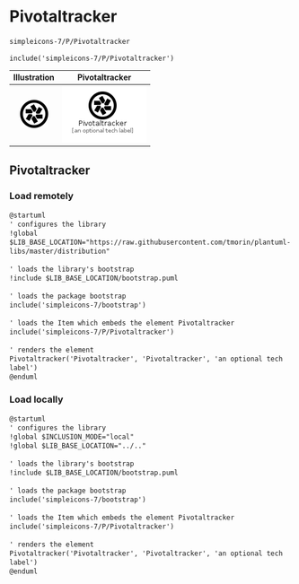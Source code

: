 # Pivotaltracker


```text
simpleicons-7/P/Pivotaltracker
```

```text
include('simpleicons-7/P/Pivotaltracker')
```



| Illustration | Pivotaltracker |
| :---: | :---: |
| ![illustration for Illustration](../../simpleicons-7/P/Pivotaltracker.png) | ![illustration for Pivotaltracker](../../simpleicons-7/P/Pivotaltracker.Local.png) |




## Pivotaltracker

### Load remotely
```plantuml
@startuml
' configures the library
!global $LIB_BASE_LOCATION="https://raw.githubusercontent.com/tmorin/plantuml-libs/master/distribution"

' loads the library's bootstrap
!include $LIB_BASE_LOCATION/bootstrap.puml

' loads the package bootstrap
include('simpleicons-7/bootstrap')

' loads the Item which embeds the element Pivotaltracker
include('simpleicons-7/P/Pivotaltracker')

' renders the element
Pivotaltracker('Pivotaltracker', 'Pivotaltracker', 'an optional tech label')
@enduml
```

### Load locally
```plantuml
@startuml
' configures the library
!global $INCLUSION_MODE="local"
!global $LIB_BASE_LOCATION="../.."

' loads the library's bootstrap
!include $LIB_BASE_LOCATION/bootstrap.puml

' loads the package bootstrap
include('simpleicons-7/bootstrap')

' loads the Item which embeds the element Pivotaltracker
include('simpleicons-7/P/Pivotaltracker')

' renders the element
Pivotaltracker('Pivotaltracker', 'Pivotaltracker', 'an optional tech label')
@enduml
```

